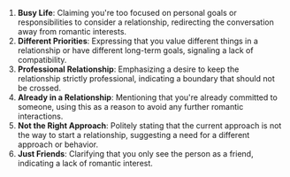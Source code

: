 
1. **Busy Life**: Claiming you're too focused on personal goals or responsibilities to consider a relationship, redirecting the conversation away from romantic interests.
2. **Different Priorities**: Expressing that you value different things in a relationship or have different long-term goals, signaling a lack of compatibility.
3. **Professional Relationship**: Emphasizing a desire to keep the relationship strictly professional, indicating a boundary that should not be crossed.
4. **Already in a Relationship**: Mentioning that you're already committed to someone, using this as a reason to avoid any further romantic interactions.
5. **Not the Right Approach**: Politely stating that the current approach is not the way to start a relationship, suggesting a need for a different approach or behavior.
6. **Just Friends**: Clarifying that you only see the person as a friend, indicating a lack of romantic interest.